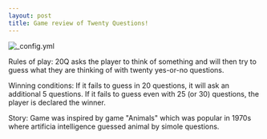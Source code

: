 ```yaml
---
layout: post
title: Game review of Twenty Questions!
---
```

![_config.yml](https://upload.wikimedia.org/wikipedia/commons/thumb/d/dc/20q.jpg/200px-20q.jpg)

Rules of play: 20Q asks the player to think of something and will then try to guess what they are thinking of with twenty yes-or-no questions. 

Winning conditions: If it fails to guess in 20 questions, it will ask an additional 5 questions. If it fails to guess even with 25 (or 30) questions, the player is declared the winner.

Story: Game was inspired by game "Animals" which was popular in 1970s where artificia intelligence guessed animal by simole questions.
